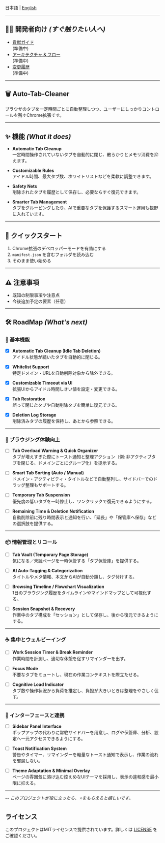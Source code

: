 日本語 | [English](../../README.md)

---

## 👩‍💻 開発者向け *(すぐ触りたい人へ)*

* [貢献ガイド](../dev/CONTRIBUTING.md)
<br> (準備中)
* [アーキテクチャ & フロー](../ARCHITECTURE.md)
<br> (準備中)
* [変更履歴](../CHANGELOG.md)
<br> (準備中)
---

## 🗑️ Auto-Tab-Cleaner

ブラウザのタブを一定時間ごとに自動整理しつつ、ユーザーにしっかりコントロールを残すChrome拡張です。

---

## ✨ 機能 *(What it does)*

-   **Automatic Tab Cleanup**  
    一定時間操作されていないタブを自動的に閉じ、散らかりとメモリ消費を抑えます。
    
-   **Customizable Rules**  
    アイドル時間、最大タブ数、ホワイトリストなどを柔軟に調整できます。
    
-   **Safety Nets**  
    削除されたタブを履歴として保存し、必要ならすぐ復元できます。
    
-   **Smarter Tab Management**  
    タブをグルーピングしたり、AIで重要なタブを保護するスマート運用も視野に入れています。

---

## 🚀 クイックスタート

1. Chrome拡張のデベロッパーモードを有効にする  
2. `manifest.json` を含むフォルダを読み込む  
3. そのまま使い始める  

---

## ⚠️ 注意事項

* 既知の制限事項や注意点  
* 今後追加予定の要素（任意）  

---

## 🛠️ RoadMap *(What's next)*
### 🔧 基本機能

- [x] **Automatic Tab Cleanup (Idle Tab Deletion)**  
    アイドル状態が続いたタブを自動的に閉じる。

- [x] **Whitelist Support**  
    特定ドメイン・URLを自動削除対象から除外できる。

- [x] **Customizable Timeout via UI**  
    拡張UIからアイドル時間しきい値を設定・変更できる。

- [x] **Tab Restoration**  
    誤って閉じたタブや自動削除タブを簡単に復元できる。

- [x] **Deletion Log Storage**  
    削除済みタブの履歴を保持し、あとから参照できる。

---

### 🧭 ブラウジング体験向上

- [ ] **Tab Overload Warning & Quick Organizer**  
    タブが増えすぎた際にトースト通知と整理アクション（例: 非アクティブタブを閉じる、ドメインごとにグループ化）を提示する。

- [ ] **Smart Tab Sorting (Auto / Manual)**  
    ドメイン・アクティビティ・タイトルなどで自動整列し、サイドバーでのドラッグ整理もサポートする。

- [ ] **Temporary Tab Suspension**  
    優先度の低いタブを一時停止し、ワンクリックで復元できるようにする。

- [ ] **Remaining Time & Deletion Notification**  
    自動削除前に残り時間表示と通知を行い、「延長」や「保管庫へ保存」などの選択肢を提供する。

---

### 📦 情報管理とリコール

- [ ] **Tab Vault (Temporary Page Storage)**  
    気になる／未読ページを一時保管する「タブ保管庫」を提供する。

- [ ] **AI Auto-Tagging & Categorization**  
    タイトルやメタ情報、本文からAIが自動分類し、タグ付けする。

- [ ] **Browsing Timeline / Flowchart Visualization**  
    1日のブラウジング履歴をタイムラインやマインドマップとして可視化する。

- [ ] **Session Snapshot & Recovery**  
    作業中のタブ構成を「セッション」として保存し、後から復元できるようにする。

---

### ☕ 集中とウェルビーイング

- [ ] **Work Session Timer & Break Reminder**  
    作業時間を計測し、適切な休憩を促すリマインダーを出す。

- [ ] **Focus Mode**  
    不要なタブをミュートし、現在の作業コンテキストを際立たせる。

- [ ] **Cognitive Load Indicator**  
    タブ数や操作状況から負荷を推定し、負担が大きいときは整理をやさしく促す。

---

### 🧩 インターフェースと連携

- [ ] **Sidebar Panel Interface**  
    ポップアップの代わりに常駐サイドバーを用意し、ログや保管庫、分析、設定へ一元アクセスできるようにする。

- [ ] **Toast Notification System**  
    警告やタイマー、リマインダーを軽量なトースト通知で表示し、作業の流れを邪魔しない。

- [ ] **Theme Adaptation & Minimal Overlay**  
    ページの雰囲気に溶け込む控えめなUIテーマを採用し、表示の違和感を最小限に抑える。

---

-- *このプロジェクトが役に立ったら、⭐をもらえると嬉しいです。*

## ライセンス
このプロジェクトはMITライセンスで提供されています。詳しくは [LICENSE](../../LICENSE) をご確認ください。
